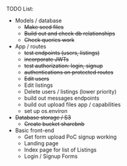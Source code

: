 TODO List:
- Models / database
    - ~~Make seed files~~
    - ~~Build out and check db relationships~~
    - ~~Check queries work~~
- App / routes
    - ~~test endpoints (users, listings)~~
    - ~~incorporate JWTs~~
    - ~~test authorization: login, signup~~
    - ~~authentications on protected routes~~
    - ~~Edit users~~
    - Edit listings
    - Delete users / listings (lower priority)
    - build out messages endpoints
    - build out upload files app / capabilities
    - set up os.environ
- ~~Database storage / S3~~
    - ~~Create bucket sharebnb~~
- Basic front-end
    - Get form upload PoC signup working
    - Landing page
    - Index page for list of Listings
    - Login / Signup Forms
    
